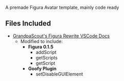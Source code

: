 A premade Figura Avatar template, mainly code ready

## Files Included
- [GrandpaScout's Figura Rewrite VSCode Docs](https://github.com/GrandpaScout/FiguraRewriteVSDocs/tree/latest)
  - Modified to include:
    - **Figura 0.1.5**
      - addScript
      - getScripts
      - getScript
    - **Goofy Plugin**
      - setDisableGUIElement